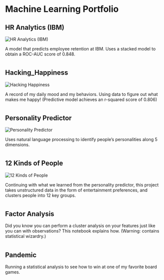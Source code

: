 # Machine Learning Portfolio

## HR Analytics (IBM)

![HR Analytics (IBM)](http://databrain.org/wp-content/uploads/2017/10/ibm.png?resize=768%2C447)

A model that predicts employee retention at IBM. Uses a stacked model to obtain a ROC-AUC score of 0.848.
 
 
# 

## Hacking_Happiness

![Hacking Happiness](https://i0.wp.com/databrain.org/wp-content/uploads/2017/01/happy.png?resize=768%2C447)

A record of my daily mood and my behaviors. Using data to figure out what makes me happy! (Predictive model achieves an r-squared score of 0.806)
 
 
# 

## Personality Predictor

![Personality Predictor](https://i1.wp.com/databrain.org/wp-content/uploads/2017/01/extraverts-1.png?w=618)

Uses natural language processing to identify people’s personalities along 5 dimensions.
 
# 
 
## 12 Kinds of People

![12 Kinds of People](https://i1.wp.com/databrain.org/wp-content/uploads/2017/01/Clusters.png?resize=1024%2C487)

Continuing with what we learned from the personality predictor, this project takes unstructured data in the form of entertainment preferences, and clusters people into 12 key groups.
 
# 
 
## Factor Analysis

Did you know you can perform a cluster analysis on your features just like you can with observations? This notebook explains how. (Warning: contains statistical wizardry.)

#

## Pandemic

Running a statistical analysis to see how to win at one of my favorite board games.

